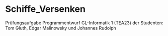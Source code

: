 # Schiffe_Versenken
Prüfungsaufgabe Programmentwurf GL-Informatik 1 (TEA23) der Studenten: Tom Gluth, Edgar Malinowsky und Johannes Rudolph
